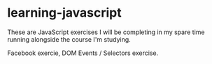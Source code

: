 # learning-javascript

These are JavaScript exercises I will be completing in my spare time running alongside the course I'm studying.

Facebook exercie, DOM Events / Selectors exercise.

